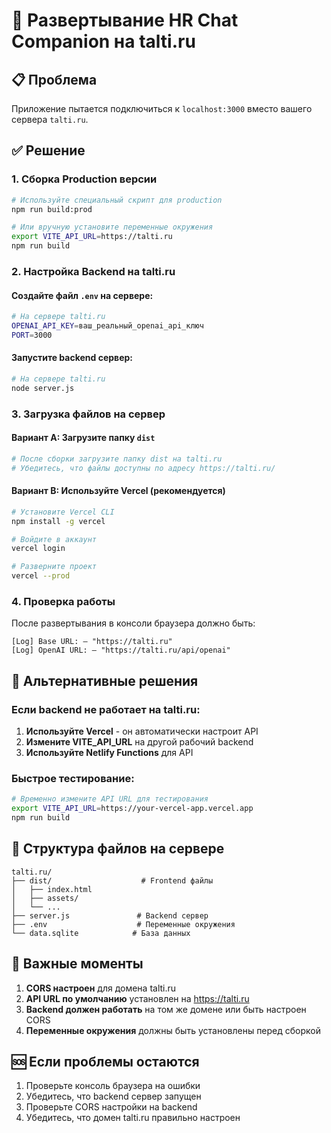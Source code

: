 # 🚀 Развертывание HR Chat Companion на talti.ru

## 📋 Проблема
Приложение пытается подключиться к `localhost:3000` вместо вашего сервера `talti.ru`.

## ✅ Решение

### 1. Сборка Production версии
```bash
# Используйте специальный скрипт для production
npm run build:prod

# Или вручную установите переменные окружения
export VITE_API_URL=https://talti.ru
npm run build
```

### 2. Настройка Backend на talti.ru

#### Создайте файл `.env` на сервере:
```bash
# На сервере talti.ru
OPENAI_API_KEY=ваш_реальный_openai_api_ключ
PORT=3000
```

#### Запустите backend сервер:
```bash
# На сервере talti.ru
node server.js
```

### 3. Загрузка файлов на сервер

#### Вариант A: Загрузите папку `dist`
```bash
# После сборки загрузите папку dist на talti.ru
# Убедитесь, что файлы доступны по адресу https://talti.ru/
```

#### Вариант B: Используйте Vercel (рекомендуется)
```bash
# Установите Vercel CLI
npm install -g vercel

# Войдите в аккаунт
vercel login

# Разверните проект
vercel --prod
```

### 4. Проверка работы

После развертывания в консоли браузера должно быть:
```
[Log] Base URL: – "https://talti.ru"
[Log] OpenAI URL: – "https://talti.ru/api/openai"
```

## 🔧 Альтернативные решения

### Если backend не работает на talti.ru:

1. **Используйте Vercel** - он автоматически настроит API
2. **Измените VITE_API_URL** на другой рабочий backend
3. **Используйте Netlify Functions** для API

### Быстрое тестирование:
```bash
# Временно измените API URL для тестирования
export VITE_API_URL=https://your-vercel-app.vercel.app
npm run build
```

## 📱 Структура файлов на сервере

```
talti.ru/
├── dist/                    # Frontend файлы
│   ├── index.html
│   ├── assets/
│   └── ...
├── server.js               # Backend сервер
├── .env                    # Переменные окружения
└── data.sqlite            # База данных
```

## 🚨 Важные моменты

1. **CORS настроен** для домена talti.ru
2. **API URL по умолчанию** установлен на https://talti.ru
3. **Backend должен работать** на том же домене или быть настроен CORS
4. **Переменные окружения** должны быть установлены перед сборкой

## 🆘 Если проблемы остаются

1. Проверьте консоль браузера на ошибки
2. Убедитесь, что backend сервер запущен
3. Проверьте CORS настройки на backend
4. Убедитесь, что домен talti.ru правильно настроен
